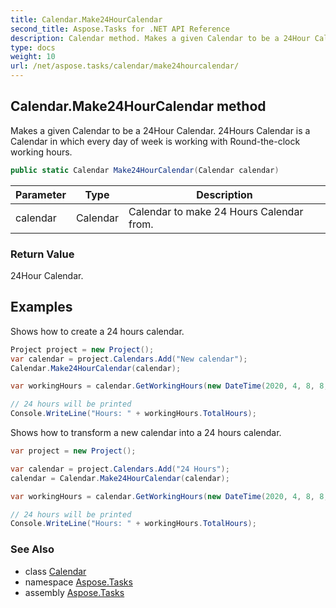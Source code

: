 ```yaml
---
title: Calendar.Make24HourCalendar
second_title: Aspose.Tasks for .NET API Reference
description: Calendar method. Makes a given Calendar to be a 24Hour Calendar. 24Hours Calendar is a Calendar in which every day of week is working with Roundtheclock working hours
type: docs
weight: 10
url: /net/aspose.tasks/calendar/make24hourcalendar/
---
```

## Calendar.Make24HourCalendar method

Makes a given Calendar to be a 24Hour Calendar. 24Hours Calendar is a Calendar in which every day of week is working with Round-the-clock working hours.

```csharp
public static Calendar Make24HourCalendar(Calendar calendar)
```

| Parameter | Type | Description |
| --- | --- | --- |
| calendar | Calendar | Calendar to make 24 Hours Calendar from. |

### Return Value

24Hour Calendar.

## Examples

Shows how to create a 24 hours calendar.

```csharp
Project project = new Project();
var calendar = project.Calendars.Add("New calendar");
Calendar.Make24HourCalendar(calendar);

var workingHours = calendar.GetWorkingHours(new DateTime(2020, 4, 8, 8, 0, 0));

// 24 hours will be printed
Console.WriteLine("Hours: " + workingHours.TotalHours);
```

Shows how to transform a new calendar into a 24 hours calendar.

```csharp
var project = new Project();

var calendar = project.Calendars.Add("24 Hours");
calendar = Calendar.Make24HourCalendar(calendar);

var workingHours = calendar.GetWorkingHours(new DateTime(2020, 4, 8, 8, 0, 0));

// 24 hours will be printed
Console.WriteLine("Hours: " + workingHours.TotalHours);
```

### See Also

* class [Calendar](../)
* namespace [Aspose.Tasks](../../calendar/)
* assembly [Aspose.Tasks](../../../)


